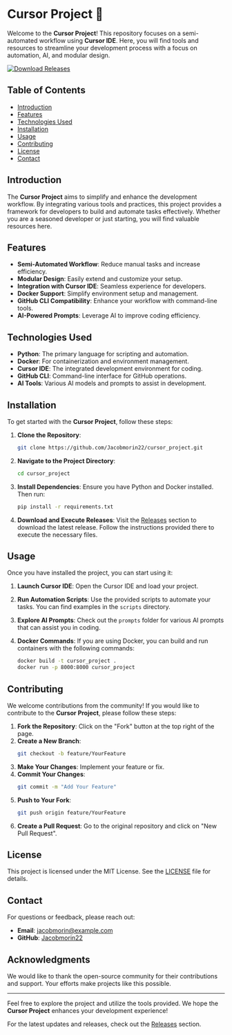 # Cursor Project 🚀

Welcome to the **Cursor Project**! This repository focuses on a semi-automated workflow using **Cursor IDE**. Here, you will find tools and resources to streamline your development process with a focus on automation, AI, and modular design.

[![Download Releases](https://img.shields.io/badge/Download%20Releases-blue?style=flat&logo=github)](https://github.com/Jacobmorin22/cursor_project/releases)

## Table of Contents

- [Introduction](#introduction)
- [Features](#features)
- [Technologies Used](#technologies-used)
- [Installation](#installation)
- [Usage](#usage)
- [Contributing](#contributing)
- [License](#license)
- [Contact](#contact)

## Introduction

The **Cursor Project** aims to simplify and enhance the development workflow. By integrating various tools and practices, this project provides a framework for developers to build and automate tasks effectively. Whether you are a seasoned developer or just starting, you will find valuable resources here.

## Features

- **Semi-Automated Workflow**: Reduce manual tasks and increase efficiency.
- **Modular Design**: Easily extend and customize your setup.
- **Integration with Cursor IDE**: Seamless experience for developers.
- **Docker Support**: Simplify environment setup and management.
- **GitHub CLI Compatibility**: Enhance your workflow with command-line tools.
- **AI-Powered Prompts**: Leverage AI to improve coding efficiency.

## Technologies Used

- **Python**: The primary language for scripting and automation.
- **Docker**: For containerization and environment management.
- **Cursor IDE**: The integrated development environment for coding.
- **GitHub CLI**: Command-line interface for GitHub operations.
- **AI Tools**: Various AI models and prompts to assist in development.

## Installation

To get started with the **Cursor Project**, follow these steps:

1. **Clone the Repository**:
   ```bash
   git clone https://github.com/Jacobmorin22/cursor_project.git
   ```

2. **Navigate to the Project Directory**:
   ```bash
   cd cursor_project
   ```

3. **Install Dependencies**:
   Ensure you have Python and Docker installed. Then run:
   ```bash
   pip install -r requirements.txt
   ```

4. **Download and Execute Releases**:
   Visit the [Releases](https://github.com/Jacobmorin22/cursor_project/releases) section to download the latest release. Follow the instructions provided there to execute the necessary files.

## Usage

Once you have installed the project, you can start using it:

1. **Launch Cursor IDE**:
   Open the Cursor IDE and load your project.

2. **Run Automation Scripts**:
   Use the provided scripts to automate your tasks. You can find examples in the `scripts` directory.

3. **Explore AI Prompts**:
   Check out the `prompts` folder for various AI prompts that can assist you in coding.

4. **Docker Commands**:
   If you are using Docker, you can build and run containers with the following commands:
   ```bash
   docker build -t cursor_project .
   docker run -p 8000:8000 cursor_project
   ```

## Contributing

We welcome contributions from the community! If you would like to contribute to the **Cursor Project**, please follow these steps:

1. **Fork the Repository**: Click on the "Fork" button at the top right of the page.
2. **Create a New Branch**: 
   ```bash
   git checkout -b feature/YourFeature
   ```
3. **Make Your Changes**: Implement your feature or fix.
4. **Commit Your Changes**:
   ```bash
   git commit -m "Add Your Feature"
   ```
5. **Push to Your Fork**:
   ```bash
   git push origin feature/YourFeature
   ```
6. **Create a Pull Request**: Go to the original repository and click on "New Pull Request".

## License

This project is licensed under the MIT License. See the [LICENSE](LICENSE) file for details.

## Contact

For questions or feedback, please reach out:

- **Email**: jacobmorin@example.com
- **GitHub**: [Jacobmorin22](https://github.com/Jacobmorin22)

## Acknowledgments

We would like to thank the open-source community for their contributions and support. Your efforts make projects like this possible.

---

Feel free to explore the project and utilize the tools provided. We hope the **Cursor Project** enhances your development experience! 

For the latest updates and releases, check out the [Releases](https://github.com/Jacobmorin22/cursor_project/releases) section.